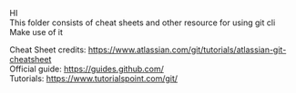HI  
This folder consists of cheat sheets and other resource for using git cli  
Make use of it  
  
  
  
Cheat Sheet credits: https://www.atlassian.com/git/tutorials/atlassian-git-cheatsheet  
Official guide: https://guides.github.com/  
Tutorials: https://www.tutorialspoint.com/git/  
